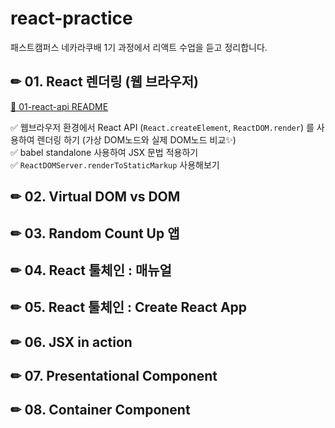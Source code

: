 # react-practice

패스트캠퍼스 네카라쿠배 1기 과정에서 리액트 수업을 듣고 정리합니다.  

## ✏ 01. React 렌더링 (웹 브라우저) 

[📃 01-react-api README](https://github.com/chacha912/react-practice/tree/01-react-api)  


✅ 웹브라우저 환경에서 React API (`React.createElement`, `ReactDOM.render`) 를 사용하여 렌더링 하기 (가상 DOM노드와 실제 DOM노드 비교✨)  
✅ babel standalone 사용하여 JSX 문법 적용하기   
✅ `ReactDOMServer.renderToStaticMarkup` 사용해보기  

## ✏ 02. Virtual DOM vs DOM

## ✏ 03. Random Count Up 앱

## ✏ 04. React 툴체인 : 매뉴얼

## ✏ 05. React 툴체인 : Create React App

## ✏ 06. JSX in action

## ✏ 07. Presentational Component

## ✏ 08. Container Component

